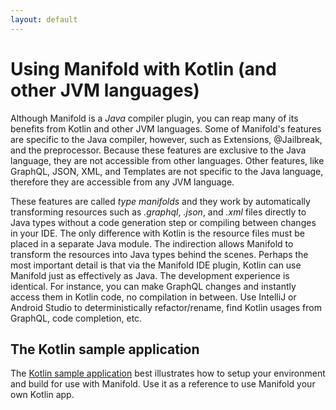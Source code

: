 ```yaml
---
layout: default
---
```


# Using Manifold with Kotlin (and other JVM languages)

Although Manifold is a _Java_ compiler plugin, you can reap many of its benefits from Kotlin and other JVM languages. Some
of Manifold's features are specific to the Java compiler, however, such as Extensions, @Jailbreak, and the preprocessor.
Because these features are exclusive to the Java language, they are not accessible from other languages. Other features,
like GraphQL, JSON, XML, and Templates are not specific to the Java language, therefore they are accessible from any
JVM language.

These features are called _type manifolds_ and they work by automatically transforming resources such as *.graphql*,
*.json*, and *.xml* files directly to Java types without a code generation step or compiling between changes in your
IDE. The only difference with Kotlin is the resource files must be placed in a separate Java module. The indirection
allows Manifold to transform the resources into Java types behind the scenes. Perhaps the most important detail is that
via the Manifold IDE plugin, Kotlin can use Manifold just as effectively as Java. The development experience is
identical. For instance, you can make GraphQL changes and instantly access them in Kotlin code, no compilation in
between. Use IntelliJ or Android Studio to deterministically refactor/rename, find Kotlin usages from GraphQL, code
completion, etc. 
 

## The Kotlin sample application

The [Kotlin sample application](https://github.com/manifold-systems/manifold-sample-kotlin-app) best illustrates how to
setup your environment and build for use with Manifold. Use it as a reference to use Manifold your own Kotlin app.



